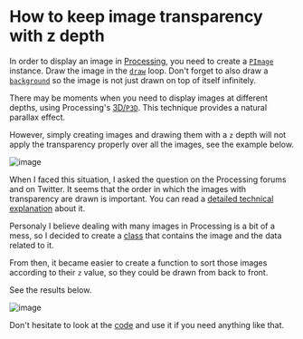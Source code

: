 How to keep image transparency with z depth
===========================================

In order to display an image in [Processing](http://processing.org/), you need to create a [`PImage`](http://processing.org/reference/PImage.html) instance. Draw the image in the [`draw`](http://processing.org/reference/draw_.html) loop. Don't forget to also draw a [`background`](http://processing.org/reference/background_.html) so the image is not just drawn on top of itself infinitely.

There may be moments when you need to display images at different depths, using Processing's [3D/`P3D`](http://processing.org/tutorials/p3d/). This technique provides a natural parallax effect.

However, simply creating images and drawing them with a `z` depth will not apply the transparency properly over all the images, see the example below.

![image](https://raw.github.com/jansensan/tutorial-processing-keep-image-transparency-with-z-depth/master/assets/unsorted.jpg)

When I faced this situation, I asked the question on the Processing forums and on Twitter. It seems that the order in which the images with transparency are drawn is important. You can read a [detailed technical explanation](http://www.sjbaker.org/steve/omniv/alpha_sorting.html) about it.

Personaly I believe dealing with many images in Processing is a bit of a mess, so I decided to create a [class](https://github.com/jansensan/tutorial-processing-keep-image-transparency-with-z-depth/blob/master/sources/keep_image_transparency_with_z_depth/ImageAsset.pde) that contains the image and the data related to it.

From then, it became easier to create a function to sort those images according to their `z` value, so they could be drawn from back to front.

See the results below. 

![image](https://raw.github.com/jansensan/tutorial-processing-keep-image-transparency-with-z-depth/master/assets/sorted.jpg)

Don't hesitate to look at the [code](https://github.com/jansensan/tutorial-processing-keep-image-transparency-with-z-depth/tree/master/sources/keep_image_transparency_with_z_depth) and use it if you need anything like that.